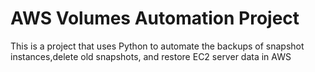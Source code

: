 # AWS Volumes Automation Project

This is a project that uses Python to automate the backups of snapshot instances,delete old snapshots, and restore EC2 server data in AWS
